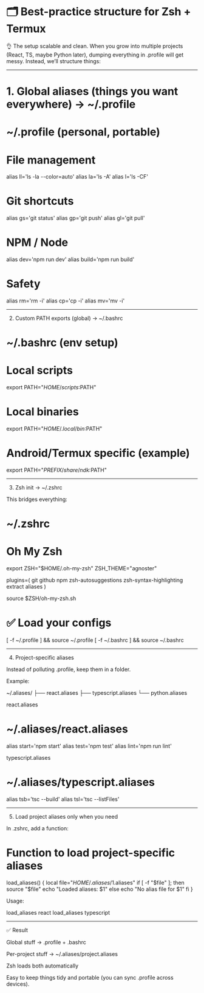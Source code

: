 # 🗂 Best-practice structure for Zsh + Termux

 👌 The setup scalable and clean.
When you grow into multiple projects (React, TS, maybe Python later), dumping everything in .profile will get messy. Instead, we’ll structure things:

---

# 1. Global aliases (things you want everywhere) → ~/.profile

# ~/.profile (personal, portable)

# File management
alias ll='ls -la --color=auto'
alias la='ls -A'
alias l='ls -CF'

# Git shortcuts
alias gs='git status'
alias gp='git push'
alias gl='git pull'

# NPM / Node
alias dev='npm run dev'
alias build='npm run build'

# Safety
alias rm='rm -i'
alias cp='cp -i'
alias mv='mv -i'

---

2. Custom PATH exports (global) → ~/.bashrc

# ~/.bashrc (env setup)

# Local scripts
export PATH="$HOME/scripts:$PATH"

# Local binaries
export PATH="$HOME/.local/bin:$PATH"

# Android/Termux specific (example)
export PATH="$PREFIX/share/ndk:$PATH"

---

3. Zsh init → ~/.zshrc

This bridges everything:

# ~/.zshrc

# Oh My Zsh
export ZSH="$HOME/.oh-my-zsh"
ZSH_THEME="agnoster"

plugins=(
  git
  github
  npm
  zsh-autosuggestions
  zsh-syntax-highlighting
  extract
  aliases
)

source $ZSH/oh-my-zsh.sh

# ✅ Load your configs
[ -f ~/.profile ] && source ~/.profile
[ -f ~/.bashrc ] && source ~/.bashrc


---

4. Project-specific aliases

Instead of polluting .profile, keep them in a folder.

Example:

~/.aliases/
  ├── react.aliases
  ├── typescript.aliases
  └── python.aliases

react.aliases

# ~/.aliases/react.aliases
alias start='npm start'
alias test='npm test'
alias lint='npm run lint'

typescript.aliases

# ~/.aliases/typescript.aliases
alias tsb='tsc --build'
alias tsl='tsc --listFiles'

---

5. Load project aliases only when you need

In .zshrc, add a function:

# Function to load project-specific aliases
load_aliases() {
  local file="$HOME/.aliases/$1.aliases"
  if [ -f "$file" ]; then
    source "$file"
    echo "Loaded aliases: $1"
  else
    echo "No alias file for $1"
  fi
}

Usage:

load_aliases react
load_aliases typescript

---

✅ Result

Global stuff → .profile + .bashrc

Per-project stuff → ~/.aliases/project.aliases

Zsh loads both automatically

Easy to keep things tidy and portable (you can sync .profile across devices).